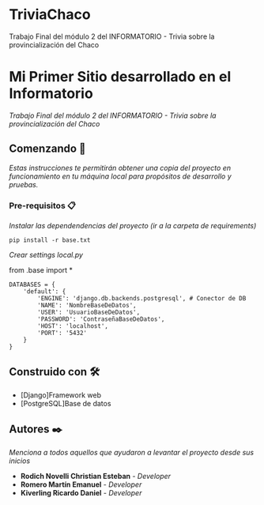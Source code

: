 # TriviaChaco
Trabajo Final del módulo 2 del INFORMATORIO - Trivia sobre la provincialización del Chaco


# Mi Primer Sitio desarrollado en el Informatorio 

_Trabajo Final del módulo 2 del INFORMATORIO - Trivia sobre la provincialización del Chaco_


## Comenzando 🚀

_Estas instrucciones te permitirán obtener una copia del proyecto en funcionamiento en tu máquina local para propósitos de desarrollo y pruebas._


### Pre-requisitos 📋

_Instalar las dependendencias del proyecto (ir a la carpeta de requirements)_

```
pip install -r base.txt
```

_Crear settings local.py_

from .base import *
```
DATABASES = {
    'default': {
        'ENGINE': 'django.db.backends.postgresql', # Conector de DB
        'NAME': 'NombreBaseDeDatos',
        'USER': 'UsuarioBaseDeDatos',
        'PASSWORD': 'ContraseñaBaseDeDatos',
        'HOST': 'localhost',
        'PORT': '5432'
    }
}
```

## Construido con 🛠️

* [Django]Framework web
* [PostgreSQL]Base de datos


## Autores ✒️

_Menciona a todos aquellos que ayudaron a levantar el proyecto desde sus inicios_

* **Rodich Novelli Christian Esteban** - *Developer* 
* **Romero Martín Emanuel** - *Developer*
* **Kiverling Ricardo Daniel** - *Developer*


